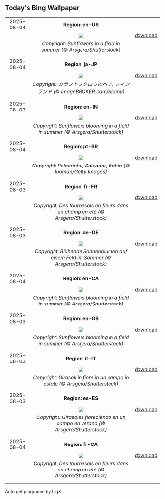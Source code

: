 ## Today's Bing Wallpaper
|      |      |      |
| :----: | :----: | :----: |
|2025-08-04|**Region: en-US**||
||![](https://www.bing.com/th?id=OHR.HappySunflower_EN-US8791544241_UHD.jpg&pid=hp&w=1152&h=648&rs=1&c=4)| [download](https://www.bing.com/th?id=OHR.HappySunflower_EN-US8791544241_UHD.jpg)|
||*Copyright: Sunflowers in a field in summer (© Arsgera/Shutterstock)*
||
|||
|2025-08-04|**Region: ja-JP**||
||![](https://www.bing.com/th?id=OHR.LaplandOwl_JA-JP2701506191_UHD.jpg&pid=hp&w=1152&h=648&rs=1&c=4)| [download](https://www.bing.com/th?id=OHR.LaplandOwl_JA-JP2701506191_UHD.jpg)|
||*Copyright: カラフトフクロウのペア, フィンランド (© imageBROKER.com/Alamy)*
||
|||
|2025-08-03|**Region: en-IN**||
||![](https://www.bing.com/th?id=OHR.HappySunflower_EN-IN9216040655_UHD.jpg&pid=hp&w=1152&h=648&rs=1&c=4)| [download](https://www.bing.com/th?id=OHR.HappySunflower_EN-IN9216040655_UHD.jpg)|
||*Copyright: Sunflowers blooming in a field in summer (© Arsgera/Shutterstock)*
||
|||
|2025-08-04|**Region: pt-BR**||
||![](https://www.bing.com/th?id=OHR.DiaCapoeirista_PT-BR1567987361_UHD.jpg&pid=hp&w=1152&h=648&rs=1&c=4)| [download](https://www.bing.com/th?id=OHR.DiaCapoeirista_PT-BR1567987361_UHD.jpg)|
||*Copyright: Pelourinho, Salvador, Bahia (© luoman/Getty Images)*
||
|||
|2025-08-03|**Region: fr-FR**||
||![](https://www.bing.com/th?id=OHR.HappySunflower_FR-FR0643817668_UHD.jpg&pid=hp&w=1152&h=648&rs=1&c=4)| [download](https://www.bing.com/th?id=OHR.HappySunflower_FR-FR0643817668_UHD.jpg)|
||*Copyright: Des tournesols en fleurs dans un champ en été (© Arsgera/Shutterstock)*
||
|||
|2025-08-03|**Region: de-DE**||
||![](https://www.bing.com/th?id=OHR.HappySunflower_DE-DE9238055118_UHD.jpg&pid=hp&w=1152&h=648&rs=1&c=4)| [download](https://www.bing.com/th?id=OHR.HappySunflower_DE-DE9238055118_UHD.jpg)|
||*Copyright: Blühende Sonnenblumen auf einem Feld im Sommer (© Arsgera/Shutterstock)*
||
|||
|2025-08-04|**Region: en-CA**||
||![](https://www.bing.com/th?id=OHR.HappySunflower_EN-CA4879838776_UHD.jpg&pid=hp&w=1152&h=648&rs=1&c=4)| [download](https://www.bing.com/th?id=OHR.HappySunflower_EN-CA4879838776_UHD.jpg)|
||*Copyright: Sunflowers blooming in a field in summer (© Arsgera/Shutterstock)*
||
|||
|2025-08-03|**Region: en-GB**||
||![](https://www.bing.com/th?id=OHR.HappySunflower_EN-GB1142788806_UHD.jpg&pid=hp&w=1152&h=648&rs=1&c=4)| [download](https://www.bing.com/th?id=OHR.HappySunflower_EN-GB1142788806_UHD.jpg)|
||*Copyright: Sunflowers blooming in a field in summer (© Arsgera/Shutterstock)*
||
|||
|2025-08-03|**Region: it-IT**||
||![](https://www.bing.com/th?id=OHR.HappySunflower_IT-IT1160856056_UHD.jpg&pid=hp&w=1152&h=648&rs=1&c=4)| [download](https://www.bing.com/th?id=OHR.HappySunflower_IT-IT1160856056_UHD.jpg)|
||*Copyright: Girasoli in fiore in un campo in estate (© Arsgera/Shutterstock)*
||
|||
|2025-08-03|**Region: es-ES**||
||![](https://www.bing.com/th?id=OHR.HappySunflower_ES-ES4115334134_UHD.jpg&pid=hp&w=1152&h=648&rs=1&c=4)| [download](https://www.bing.com/th?id=OHR.HappySunflower_ES-ES4115334134_UHD.jpg)|
||*Copyright: Girasoles floreciendo en un campo en verano (© Arsgera/Shutterstock)*
||
|||
|2025-08-04|**Region: fr-CA**||
||![](https://www.bing.com/th?id=OHR.HappySunflower_FR-CA2344736819_UHD.jpg&pid=hp&w=1152&h=648&rs=1&c=4)| [download](https://www.bing.com/th?id=OHR.HappySunflower_FR-CA2344736819_UHD.jpg)|
||*Copyright: Des tournesols en fleurs dans un champ en été (© Arsgera/Shutterstock)*
||
|||

Auto get programm by LtgX
